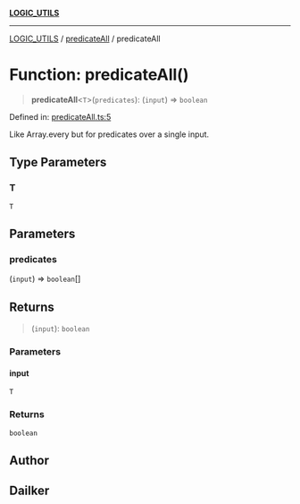 [**LOGIC_UTILS**](../../README.md)

***

[LOGIC_UTILS](../../README.md) / [predicateAll](../README.md) / predicateAll

# Function: predicateAll()

> **predicateAll**\<`T`\>(`predicates`): (`input`) => `boolean`

Defined in: [predicateAll.ts:5](https://github.com/dailker/everyutil/blob/0531b9744e97cf76b2fb0fb9c6a72c61ec9e2b23/src/logic/predicateAll.ts#L5)

Like Array.every but for predicates over a single input.

## Type Parameters

### T

`T`

## Parameters

### predicates

(`input`) => `boolean`[]

## Returns

> (`input`): `boolean`

### Parameters

#### input

`T`

### Returns

`boolean`

## Author

## Dailker
